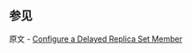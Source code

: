 ## 参见

原文 - [Configure a Delayed Replica Set Member]( https://docs.mongodb.com/manual/tutorial/configure-a-delayed-replica-set-member/ )

